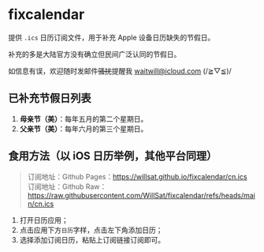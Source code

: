 # fixcalendar

提供 `.ics` 日历订阅文件，用于补充 Apple 设备日历缺失的节假日。

补充的多是大陆官方没有确立但民间广泛认同的节假日。

如信息有误，欢迎随时发邮件~~骚扰~~提醒我 waitwill@icloud.com (/≧▽≦)/

## 已补充节假日列表

1. **母亲节（美）**：每年五月的第二个星期日。
2. **父亲节（美）**：每年六月的第三个星期日。

## 食用方法（以 iOS 日历举例，其他平台同理）

> 订阅地址：Github Pages：https://willsat.github.io/fixcalendar/cn.ics  
> 订阅地址：Github Raw：https://raw.githubusercontent.com/WillSat/fixcalendar/refs/heads/main/cn.ics

1. 打开日历应用；
2. 点击应用下方`日历`字样，点击左下角添加日历；
3. 选择添加订阅日历，粘贴上订阅链接订阅即可。
